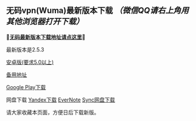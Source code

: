 ## 无码vpn(Wuma)最新版本下载 *（微信QQ请右上角用其他浏览器打开下载）*

**🔴[无码最新版本下载地址请点这里](http://dwz.cn/7iIlgE)🔴**

最新版本是2.5.3

[安卓版(要求5.0以上)](https://www.evernote.com/shard/s458/sh/67b8947b-2cdc-46f9-946d-cfa7deb2a4fa/a7096d4ed884a047/res/04ac2c26-0b01-49e4-8f64-8c4e70c69bcc/Wuma-2.5.3_s1_sign.apk)

[备用地址](https://dl0tgz6ee3upo.cloudfront.net/production/app/builds/023/234/558/original/9c2c0506dfa50245ffc516b58662a966/Wuma-2.5.3_s1_sign.apk) 

[Google Play下载](https://play.google.com/store/apps/details?id=com.muma.pn) 

网盘下载
[Yandex下载](https://yadi.sk/d/HeMXgtDJ3Rjwos) 
[EverNote](https://www.evernote.com/l/AcpnuJR7LNxG-ZRtz6fesqT6pwltTtiEoEc) 
[Sync网盘下载](https://ln.sync.com/dl/9c3f10be0/7ihrejim-xtwzcczk-hjudqw-cxxrnxji) 


请大家收藏本页面，方便日后下载新版。


